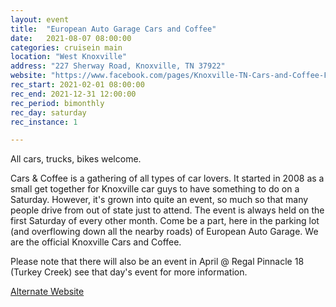```yaml
---
layout: event
title:  "European Auto Garage Cars and Coffee"
date:   2021-08-07 08:00:00
categories: cruisein main
location: "West Knoxville"
address: "227 Sherway Road, Knoxville, TN 37922"
website: "https://www.facebook.com/pages/Knoxville-TN-Cars-and-Coffee-Fan-Page/88877925589"
rec_start: 2021-02-01 08:00:00
rec_end: 2021-12-31 12:00:00
rec_period: bimonthly
rec_day: saturday
rec_instance: 1

---
```


All cars, trucks, bikes welcome.

Cars & Coffee is a gathering of all types of car lovers. It started in 2008 as a small get together for Knoxville car guys to have something to do on a Saturday. However, it's grown into quite an event, so much so that many people drive from out of state just to attend. The event is always held on the first Saturday of every other month. Come be a part,  here in the parking lot (and overflowing down all the nearby roads) of European Auto Garage. We are the official Knoxville Cars and Coffee.

Please note that there will also be an event in April @ Regal Pinnacle 18 (Turkey Creek) see that day's event for more information.

[Alternate Website](http://europeanautogarage.com/cars-coffee/)
